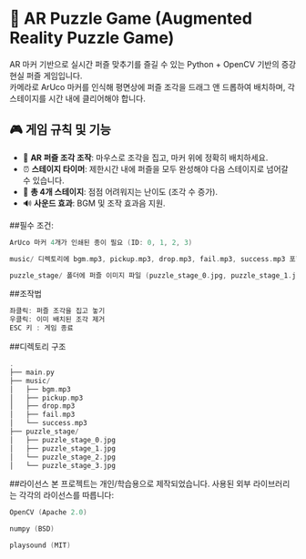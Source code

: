 # 🧩 AR Puzzle Game (Augmented Reality Puzzle Game)

AR 마커 기반으로 실시간 퍼즐 맞추기를 즐길 수 있는 Python + OpenCV 기반의 증강현실 퍼즐 게임입니다.  
카메라로 ArUco 마커를 인식해 평면상에 퍼즐 조각을 드래그 앤 드롭하여 배치하며, 각 스테이지를 시간 내에 클리어해야 합니다.

## 🎮 게임 규칙 및 기능

- 🧱 **AR 퍼즐 조각 조작**: 마우스로 조각을 집고, 마커 위에 정확히 배치하세요.
- ⏰ **스테이지 타이머**: 제한시간 내에 퍼즐을 모두 완성해야 다음 스테이지로 넘어갈 수 있습니다.
- 🧠 **총 4개 스테이지**: 점점 어려워지는 난이도 (조각 수 증가).
- 🔊 **사운드 효과**: BGM 및 조작 효과음 지원.

##필수 조건:
```c
ArUco 마커 4개가 인쇄된 종이 필요 (ID: 0, 1, 2, 3)

music/ 디렉토리에 bgm.mp3, pickup.mp3, drop.mp3, fail.mp3, success.mp3 포함

puzzle_stage/ 폴더에 퍼즐 이미지 파일 (puzzle_stage_0.jpg, puzzle_stage_1.jpg ...) 필요
```


##조작법
```c
좌클릭: 퍼즐 조각을 집고 놓기
우클릭: 이미 배치된 조각 제거
ESC 키 : 게임 종료
```

##디렉토리 구조
```c
.
├── main.py
├── music/
│   ├── bgm.mp3
│   ├── pickup.mp3
│   ├── drop.mp3
│   ├── fail.mp3
│   └── success.mp3
├── puzzle_stage/
│   ├── puzzle_stage_0.jpg
│   ├── puzzle_stage_1.jpg
│   └── puzzle_stage_2.jpg
│   └── puzzle_stage_3.jpg
```


##라이선스
본 프로젝트는 개인/학습용으로 제작되었습니다.
사용된 외부 라이브러리는 각각의 라이선스를 따릅니다:
```c
OpenCV (Apache 2.0)

numpy (BSD)

playsound (MIT)
```